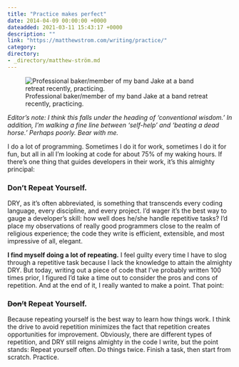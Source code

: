 ```yaml
---
title: "Practice makes perfect"
date: 2014-04-09 00:00:00 +0000
dateadded: 2021-03-11 15:43:17 +0000
description: ""
link: "https://matthewstrom.com/writing/practice/"
category:
directory:
- _directory/matthew-ström.md
---
```

<figure data-type="image"><img src="https://matthewstrom.com/images/practice-1.jpg" alt="Professional baker/member of my band Jake at a band retreat recently, practicing."><figcaption>Professional baker/member of my band Jake at a band retreat recently, practicing.</figcaption></figure>
<p><em>Editor’s note: I think this falls under the heading of ‘conventional wisdom.’ In addition, I’m walking a fine line between ‘self-help’ and ‘beating a dead horse.’ Perhaps poorly. Bear with me.</em></p>
<p>I do a lot of programming. Sometimes I do it for work, sometimes I do it for fun, but all in all I’m looking at code for about 75% of my waking hours. If there’s one thing that guides developers in their work, it’s this almighty principal:</p>
<h3 id="don%E2%80%99t-repeat-yourself.">Don’t Repeat Yourself.</h3>
<p>DRY, as it’s often abbreviated, is something that transcends every coding language, every discipline, and every project. I’d wager it’s the best way to gauge a developer’s skill: how well does he/she handle repetitive tasks? I’d place my observations of really good programmers close to the realm of religious experience; the code they write is efficient, extensible, and most impressive of all, elegant.</p>
<p><strong>I find myself doing a lot of repeating.</strong> I feel guilty every time I have to slog through a repetitive task because I lack the knowledge to attain the almighty DRY. But today, writing out a piece of code that I’ve probably written 100 times prior, I figured I’d take a time out to consider the pros and cons of repetition. And at the end of it, I really wanted to make a point. That point:</p>
<h3 id="don%E2%80%99t-repeat-yourself.-2"><s>Don’t</s> Repeat Yourself.</h3>
<p>Because repeating yourself is the best way to learn how things work. I think the drive to avoid repetition minimizes the fact that repetition creates opportunities for improvement. Obviously, there are different types of repetition, and DRY still reigns almighty in the code I write, but the point stands: Repeat yourself often. Do things twice. Finish a task, then start from scratch. Practice.</p>
